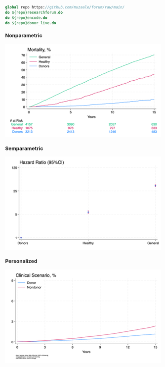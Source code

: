 ```stata
global repo https://github.com/muzaale/forum/raw/main/
do ${repo}researchforum.do
do ${repo}encode.do
do ${repo}donor_live.do
```    
### Nonparametric
![](risk.png)

### Semparametric
![](hr.png)

### Personalized
![](personalized.png)

